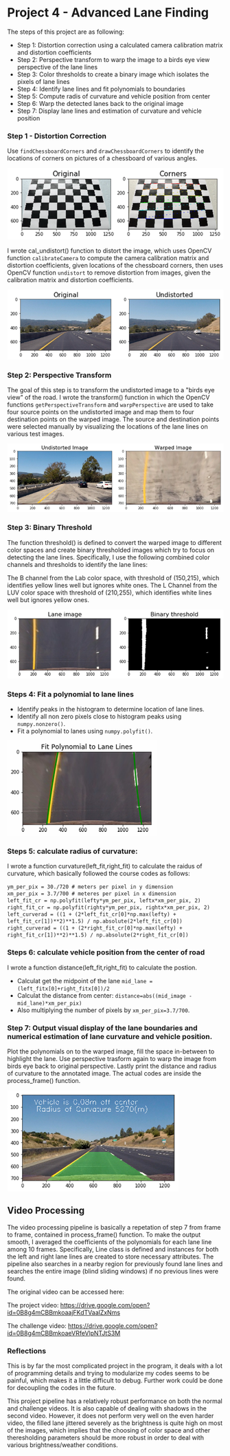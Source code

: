 # Project 4 - Advanced Lane Finding

The steps of this project are as following:
- Step 1: Distortion correction using a calculated camera calibration matrix and distortion coefficients
- Step 2: Perspective transform to warp the image to a birds eye view perspective of the lane lines
- Step 3: Color thresholds to create a binary image which isolates the pixels of lane lines
- Step 4: Identify lane lines and fit polynomials to boundaries
- Step 5: Compute radis of curvature and vehicle position from center
- Step 6: Warp the detected lanes back to the original image
- Step 7: Display lane lines and estimation of curvature and vehicle position

### Step 1 - Distortion Correction
Use `findChessboardCorners` and `drawChessboardCorners` to identify the locations of corners on pictures of a chessboard of various angles.

![png](./output_images/corners.png)

I wrote cal_undistort() function to distort the image, which uses OpenCV function `calibrateCamera` to compute the camera calibration matrix and distortion coefficients, given locations of the chessboard corners, then uses OpenCV function `undistort` to remove distortion from images, given the calibration matrix and distortion coefficients.

![png](./output_images/undistorted.png)

### Step 2: Perspective Transform
The goal of this step is to transform the undistorted image to a "birds eye view" of the road. I wrote the transform() function in which the OpenCV functions `getPerspectiveTransform` and `warpPerspective` are used to take four source points on the undistorted image and map them to four destination points on the warped image. The source and destination points were selected manually by visualizing the locations of the lane lines on various test images.

![png](./output_images/warped.png)

### Step 3: Binary Threshold
The function threshold() is defined to convert the warped image to different color spaces and create binary thresholded images which try to focus on detecting the lane lines. Specifically, I use the following combined color channels and thresholds to identify the lane lines:

The B channel from the Lab color space, with threshold of (150,215), which identifies yellow lines well but ignores white ones.
The L Channel from the LUV color space with threshold of (210,255), which identifies white lines well but ignores yellow ones.

![png](./output_images/binary.png)

### Steps 4: Fit a polynomial to lane lines

- Identify peaks in the histogram to determine location of lane lines.
- Identify all non zero pixels close to histogram peaks using `numpy.nonzero()`.
- Fit a polynomial to lanes using `numpy.polyfit()`.

![png](./output_images/fit.png)

### Steps 5: calculate radius of curvature:
I wrote a function curvature(left_fit,right_fit) to calculate the raidus of curvature, which basically followed the course codes as follows:

```
ym_per_pix = 30./720 # meters per pixel in y dimension
xm_per_pix = 3.7/700 # meteres per pixel in x dimension
left_fit_cr = np.polyfit(lefty*ym_per_pix, leftx*xm_per_pix, 2)
right_fit_cr = np.polyfit(righty*ym_per_pix, rightx*xm_per_pix, 2)
left_curverad = ((1 + (2*left_fit_cr[0]*np.max(lefty) + left_fit_cr[1])**2)**1.5) / np.absolute(2*left_fit_cr[0])
right_curverad = ((1 + (2*right_fit_cr[0]*np.max(lefty) + right_fit_cr[1])**2)**1.5) / np.absolute(2*right_fit_cr[0])
```

### Steps 6: calculate vehicle position from the center of road
I wrote a function distance(left_fit,right_fit) to calculate the postion.
- Calculat get the midpoint of the lane `mid_lane = (left_fitx[0]+right_fitx[0])/2`
- Calculat the distance from center: `distance=abs((mid_image - mid_lane)*xm_per_pix) `
- Also multiplying the number of pixels by `xm_per_pix=3.7/700`.

### Step 7: Output visual display of the lane boundaries and numerical estimation of lane curvature and vehicle position.

Plot the polynomials on to the warped image, fill the space in-between to highlight the lane. Use perspective trasform again to warp the image from birds eye back to original perspective. Lastly print the distance and radius of curvature to the annotated image. The actual codes are inside the process_frame() function.

![png](./output_images/fill.png)

## Video Processing
The video processing pipeline is basically a repetation of step 7 from frame to frame, contained in process_frame() function. To make the output smooth, I averaged the coefficients of the polynomials for each lane line among 10 frames. Specifically, Line class is defined and instances for both the left and right lane lines are created to store necessary attributes. The pipeline also searches in a nearby region for previously found lane lines and searches the entire image (blind sliding windows) if no previous lines were found.

The original video can be accessed here: 

The project video: https://drive.google.com/open?id=0B8g4mCBBmkoaajFKdTVaalZxNms

The challenge video: https://drive.google.com/open?id=0B8g4mCBBmkoaeVRfeVlpNTJtS3M

### Reflections
This is by far the most complicated project in the program, it deals with a lot of programming details and trying to modularize my codes seems to be painful, which makes it a little difficult to debug. Further work could be done for decoupling the codes in the future.
 
This project pipeline has a relatively robust performance on both the normal and challenge videos. It is also capable of dealing with shadows in the second video. However, it does not perform very well on the even harder video, the filled lane jittered severely as the brightness is quite high on most of the images, which implies that the choosing of color space and other theresholding parameters should be more robust in order to deal with various brightness/weather conditions.


